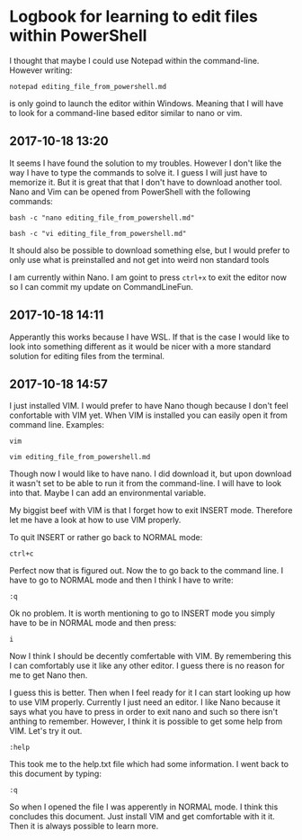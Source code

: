 # Logbook for learning to edit files within PowerShell

I thought that maybe I could use Notepad within the command-line. However writing:

`notepad editing_file_from_powershell.md`

is only goind to launch the editor within Windows. Meaning that I will have to look for a command-line based editor similar to nano or vim.

## 2017-10-18 13:20

It seems I have found the solution to my troubles. However I don't like the way I have to type the commands to solve it. I guess I will just have to memorize it. But it is great that that I don't have to download another tool. Nano and Vim can be opened from PowerShell with the following commands:

`bash -c "nano editing_file_from_powershell.md"`

`bash -c "vi editing_file_from_powershell.md"`

It should also be possible to download something else, but I would prefer to only use what is preinstalled and not get into weird non standard tools

I am currently within Nano. I am goint to press `ctrl+x` to exit the editor now so I can commit my update on CommandLineFun.

## 2017-10-18 14:11

Apperantly this works because I have WSL. If that is the case I would like to look into something different as it would be nicer with a more standard solution for editing files from the terminal.

## 2017-10-18 14:57
I just installed VIM. I would prefer to have Nano though because I don't feel confortable with VIM yet. When VIM is installed you can easily open it from command line. Examples:

`vim`

`vim editing_file_from_powershell.md`

Though now I would like to have nano. I did download it, but upon download it wasn't set to be able to run it from the command-line. I will have to look into that. Maybe I can add an environmental variable.

My biggist beef with VIM is that I forget how to exit INSERT mode. Therefore let me have a look at how to use VIM properly.

To quit INSERT or rather go back to NORMAL mode:

`ctrl+c`

Perfect now that is figured out. Now the to go back to the command line. I have to go to NORMAL mode and then I think I have to write:

`:q`

Ok no problem. It is worth mentioning to go to INSERT mode you simply have to be in NORMAL mode and then press:

`i`

Now I think I should be decently comfertable with VIM. By remembering this I can comfortably use it like any other editor. I guess there is no reason for me to get Nano then.

I guess this is better. Then when I feel ready for it I can start looking up how to use VIM properly. Currently I just need an editor. I like Nano because it says what you have to press in order to exit nano and such so there isn't anthing to remember. However, I think it is possible to get some help from VIM. Let's try it out.

`:help`

This took me to the help.txt file which had some information. I went back to this document by typing:

`:q`

So when I opened the file I was apperently in NORMAL mode. I think this concludes this document. Just install VIM and get comfortable with it it. Then it is always possible to learn more.
